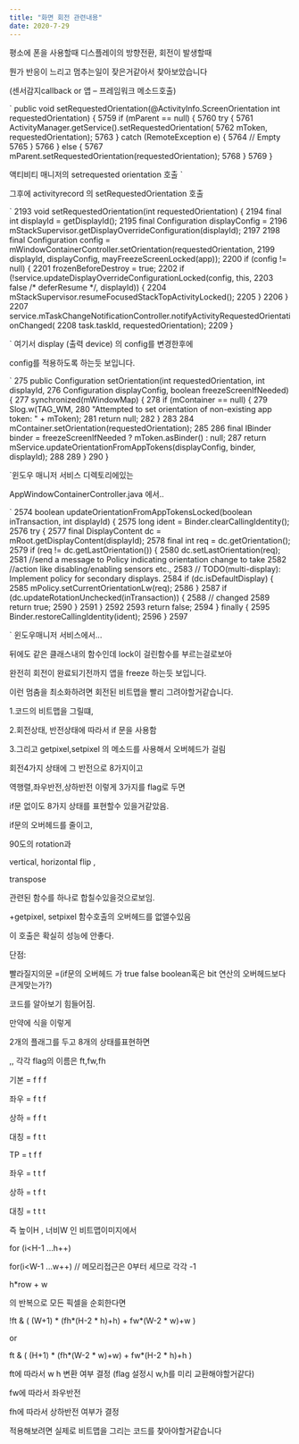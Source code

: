 ```yaml
---
title: "화면 회전 관련내용"
date: 2020-7-29
---
```





평소에 폰을 사용할때 디스플레이의 방향전환, 회전이 발생할때

뭔가 반응이 느리고 멈추는일이 잦은거같아서 찾아보았습니다

(센서감지callback  or  앱 – 프레임워크 메소드호출)


`
 public void setRequestedOrientation(@ActivityInfo.ScreenOrientation int requestedOrientation) {
5759        if (mParent == null) {
5760            try {
5761                ActivityManager.getService().setRequestedOrientation(
5762                        mToken, requestedOrientation);
5763            } catch (RemoteException e) {
5764                // Empty
5765            }
5766        } else {
5767            mParent.setRequestedOrientation(requestedOrientation);
5768        }
5769    }

액티비티 매니저의 setrequested orientation 호출
`

그후에  activityrecord 의 setRequestedOrientation 호출

`
2193    void setRequestedOrientation(int requestedOrientation) {
2194        final int displayId = getDisplayId();
2195        final Configuration displayConfig =
2196                mStackSupervisor.getDisplayOverrideConfiguration(displayId);
2197
2198        final Configuration config = mWindowContainerController.setOrientation(requestedOrientation,
2199                displayId, displayConfig, mayFreezeScreenLocked(app));
2200        if (config != null) {
2201            frozenBeforeDestroy = true;
2202            if (!service.updateDisplayOverrideConfigurationLocked(config, this,
2203                    false /* deferResume */, displayId)) {
2204                mStackSupervisor.resumeFocusedStackTopActivityLocked();
2205            }
2206        }
2207        service.mTaskChangeNotificationController.notifyActivityRequestedOrientationChanged(
2208                task.taskId, requestedOrientation);
2209    }

`
여기서 display (출력 device) 의 config를 변경한후에

config를 적용하도록 하는듯 보입니다.



`
275    public Configuration setOrientation(int requestedOrientation, int displayId,
276            Configuration displayConfig, boolean freezeScreenIfNeeded) {
277        synchronized(mWindowMap) {
278            if (mContainer == null) {
279                Slog.w(TAG_WM,
280                        "Attempted to set orientation of non-existing app token: " + mToken);
281                return null;
282            }
283
284            mContainer.setOrientation(requestedOrientation);
285
286            final IBinder binder = freezeScreenIfNeeded ? mToken.asBinder() : null;
287            return mService.updateOrientationFromAppTokens(displayConfig, binder, displayId);
288
289        }
290    }

`윈도우 매니저 서비스 디렉토리에있는

AppWindowContainerController.java 에서..


`
2574    boolean updateOrientationFromAppTokensLocked(boolean inTransaction, int displayId) {
2575        long ident = Binder.clearCallingIdentity();
2576        try {
2577            final DisplayContent dc = mRoot.getDisplayContent(displayId);
2578            final int req = dc.getOrientation();
2579            if (req != dc.getLastOrientation()) {
2580                dc.setLastOrientation(req);
2581                //send a message to Policy indicating orientation change to take
2582                //action like disabling/enabling sensors etc.,
2583                // TODO(multi-display): Implement policy for secondary displays.
2584                if (dc.isDefaultDisplay) {
2585                    mPolicy.setCurrentOrientationLw(req);
2586                }
2587                if (dc.updateRotationUnchecked(inTransaction)) {
2588                    // changed
2589                    return true;
2590                }
2591            }
2592
2593            return false;
2594        } finally {
2595            Binder.restoreCallingIdentity(ident);
2596        }
2597 

`
윈도우매니저 서비스에서...


뒤에도 같은 클래스내의 함수인데 lock이 걸린함수를 부르는걸로보아

완전히 회전이 완료되기전까지 앱을 freeze 하는듯 보입니다.

이런 멈춤을 최소화하려면 회전된 비트맵을 빨리 그려야할거같습니다.









1.코드의 비트맵을 그릴떄,

2.회전상태,  반전상태에 따라서 if 문을 사용함

3.그리고 getpixel,setpixel 의 메소드를 사용해서 오버헤드가 걸림


회전4가지 상태에 그 반전으로 8가지이고

역행렬,좌우반전,상하반전 이렇게 3가지를 flag로 두면

if문 없이도 8가지 상태를 표현할수 있을거같았음.


if문의 오버헤드를 줄이고,

90도의 rotation과

vertical, horizontal flip ,

transpose 

관련된 함수를 하나로 합칠수있을것으로보임.

+getpixel, setpixel 함수호출의 오버헤드를 없앨수있음

이 호출은 확실히 성능에 안좋다.



단점:

빨라질지의문 =(if문의 오버헤드 가  true false boolean혹은 bit 연산의 오버헤드보다 큰게맞는가?)

코드를 알아보기 힘들어짐.



만약에 식을 이렇게

2개의 플래그를 두고 8개의 상태를표현하면

,, 각각 flag의 이름은 ft,fw,fh 

기본 = f f f

좌우 = f t f

상하 = f f t

대칭 = f t t 



TP    = t f f

좌우 = t t f

상하 = t f t

대칭 = t t t 



즉 높이H , 너비W 인 비트맵이미지에서   

for (i<H-1   ...h++)

for(i<W-1  ...w++) // 메모리접근은 0부터 세므로 각각 -1
 
 
h*row + w


의 반복으로 모든 픽셀을 순회한다면



!ft & (    (W+1) * (fh*(H-2 * h)+h)        +      fw*(W-2 * w)+w      )    

or   

ft  & (    (H+1) *  (fh*(W-2 * w)+w)      +      fw*(H-2 * h)+h        )




ft에 따라서 w h 변환 여부 결정 (flag 설정시 w,h를 미리 교환해야할거같다)

fw에 따라서 좌우반전

fh에 따라서 상하반전 여부가 결정

적용해보려면
실제로 비트맵을 그리는 코드를 찾아야할거같습니다


